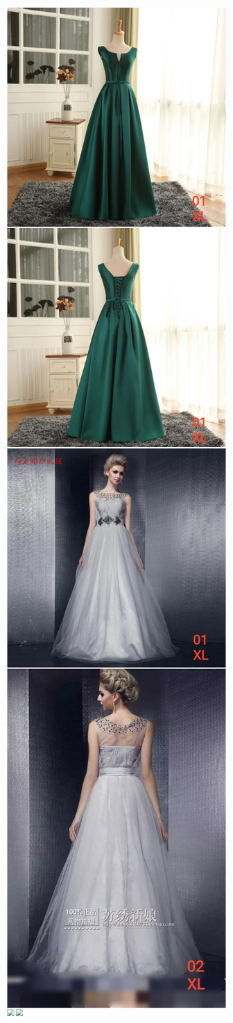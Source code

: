 ![](./img/pic_01_XL_z.jpg)
![](./img/pic_01_XL_f.jpg)
![](./img/pic_02_XL_z.jpg)
![](./img/pic_02_XL_f.jpg)
![](./img/pic_03_XL_z.jpg)
![](./img/pic_03_XL_f.jpg)